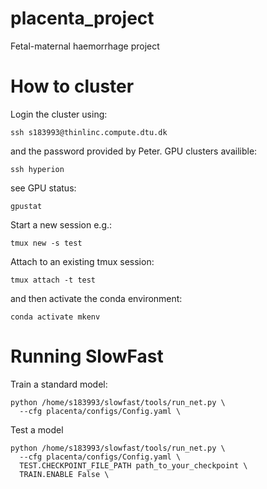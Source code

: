 # placenta_project
 Fetal-maternal haemorrhage project

# How to cluster
Login the cluster using:
```
ssh s183993@thinlinc.compute.dtu.dk
```
and the password provided by Peter.
GPU clusters availible:
```
ssh hyperion
``` 
see GPU status:
```
gpustat
```
Start a new session e.g.:
```
tmux new -s test
```
Attach to an existing tmux session:
```
tmux attach -t test
```
and then activate the conda environment:
```
conda activate mkenv
```
# Running SlowFast
Train a standard model:
```
python /home/s183993/slowfast/tools/run_net.py \
  --cfg placenta/configs/Config.yaml \
```
Test a model
```
python /home/s183993/slowfast/tools/run_net.py \
  --cfg placenta/configs/Config.yaml \
  TEST.CHECKPOINT_FILE_PATH path_to_your_checkpoint \
  TRAIN.ENABLE False \
```

